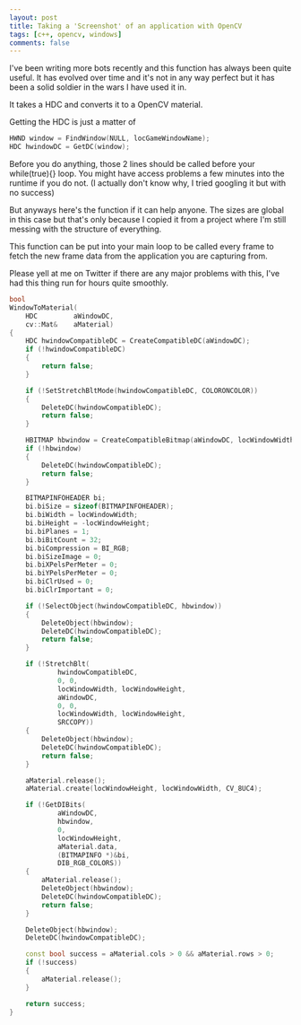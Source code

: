 ```yaml
---
layout: post
title: Taking a 'Screenshot' of an application with OpenCV
tags: [c++, opencv, windows]
comments: false
---
```


I've been writing more bots recently and this function has always been quite useful. It has evolved over time and it's not in any way perfect but it has been a solid soldier in the wars I have used it in.

It takes a HDC and converts it to a OpenCV material.

Getting the HDC is just a matter of

```cpp
HWND window = FindWindow(NULL, locGameWindowName);
HDC hwindowDC = GetDC(window);
```

Before you do anything, those 2 lines should be called before your while(true){} loop. You might have access problems a few minutes into the runtime if you do not. (I actually don't know why, I tried googling it but with no success)

But anyways here's the function if it can help anyone. The sizes are global in this case but that's only because I copied it from a project where I'm still messing with the structure of everything.

This function can be put into your main loop to be called every frame to fetch the new frame data from the application you are capturing from.

Please yell at me on Twitter if there are any major problems with this, I've had this thing run for hours quite smoothly.

```cpp
bool
WindowToMaterial(
    HDC         aWindowDC,
    cv::Mat&    aMaterial)
{
    HDC hwindowCompatibleDC = CreateCompatibleDC(aWindowDC);
    if (!hwindowCompatibleDC)
    {
        return false;
    }

    if (!SetStretchBltMode(hwindowCompatibleDC, COLORONCOLOR))
    {
        DeleteDC(hwindowCompatibleDC);
        return false;
    }

    HBITMAP hbwindow = CreateCompatibleBitmap(aWindowDC, locWindowWidth, locWindowHeight);
    if (!hbwindow)
    {
        DeleteDC(hwindowCompatibleDC);
        return false;
    }

    BITMAPINFOHEADER bi;
    bi.biSize = sizeof(BITMAPINFOHEADER);
    bi.biWidth = locWindowWidth;
    bi.biHeight = -locWindowHeight;
    bi.biPlanes = 1;
    bi.biBitCount = 32;
    bi.biCompression = BI_RGB;
    bi.biSizeImage = 0;
    bi.biXPelsPerMeter = 0;
    bi.biYPelsPerMeter = 0;
    bi.biClrUsed = 0;
    bi.biClrImportant = 0;

    if (!SelectObject(hwindowCompatibleDC, hbwindow))
    {
        DeleteObject(hbwindow);
        DeleteDC(hwindowCompatibleDC);
        return false;
    }

    if (!StretchBlt(
            hwindowCompatibleDC, 
            0, 0, 
            locWindowWidth, locWindowHeight, 
            aWindowDC, 
            0, 0, 
            locWindowWidth, locWindowHeight, 
            SRCCOPY))
    {
        DeleteObject(hbwindow);
        DeleteDC(hwindowCompatibleDC);
        return false;
    }

    aMaterial.release();
    aMaterial.create(locWindowHeight, locWindowWidth, CV_8UC4);

    if (!GetDIBits(
            aWindowDC, 
            hbwindow, 
            0, 
            locWindowHeight, 
            aMaterial.data, 
            (BITMAPINFO *)&bi, 
            DIB_RGB_COLORS))
    {
        aMaterial.release();
        DeleteObject(hbwindow);
        DeleteDC(hwindowCompatibleDC);
        return false;
    }

    DeleteObject(hbwindow);
    DeleteDC(hwindowCompatibleDC);

    const bool success = aMaterial.cols > 0 && aMaterial.rows > 0;
    if (!success)
    {
        aMaterial.release();
    }

    return success;
}
```